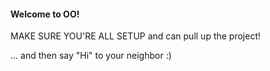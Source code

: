 #### Welcome to OO!

MAKE SURE YOU'RE ALL SETUP and can pull up the project!

... and then say "Hi" to your neighbor :)
